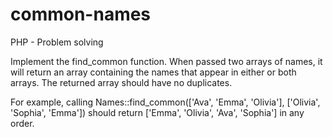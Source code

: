 # common-names
PHP -  Problem solving 

Implement the find_common function. When passed two arrays of names, it will return an array containing the names that appear in either or both arrays. The returned array should have no duplicates.

For example, calling Names::find_common(['Ava', 'Emma', 'Olivia'], ['Olivia', 'Sophia', 'Emma']) should return ['Emma', 'Olivia', 'Ava', 'Sophia'] in any order.
